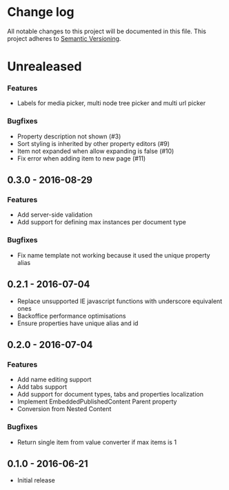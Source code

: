 # Change log
All notable changes to this project will be documented in this file.
This project adheres to [Semantic Versioning](http://semver.org/).

# Unrealeased
### Features
- Labels for media picker, multi node tree picker and multi url picker

### Bugfixes
- Property description not shown (#3)
- Sort styling is inherited by other property editors (#9)
- Item not expanded when allow expanding is false (#10)
- Fix error when adding item to new page (#11)

## 0.3.0 - 2016-08-29
### Features
- Add server-side validation
- Add support for defining max instances per document type

### Bugfixes
- Fix name template not working because it used the unique property alias

## 0.2.1 - 2016-07-04
- Replace unsupported IE javascript functions with underscore equivalent ones
- Backoffice performance optimisations
- Ensure properties have unique alias and id

## 0.2.0 - 2016-07-04
### Features
- Add name editing support
- Add tabs support
- Add support for document types, tabs and properties localization
- Implement EmbeddedPublishedContent Parent property
- Conversion from Nested Content

### Bugfixes
- Return single item from value converter if max items is 1

## 0.1.0 - 2016-06-21
- Initial release
